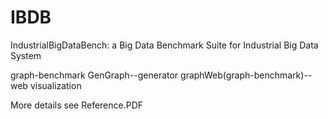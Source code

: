 # IBDB

IndustrialBigDataBench: a Big Data Benchmark Suite for Industrial Big Data System

graph-benchmark
GenGraph--generator
graphWeb(graph-benchmark)--web visualization

More details see Reference.PDF

